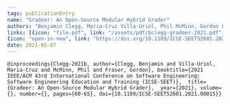 ```yaml
---
tags: publicationEntry
name: "Gradeer: An Open-Source Modular Hybrid Grader"
authors: "Benjamin Clegg, Maria-Cruz Villa-Uriol, Phil McMinn, Gordon Fraser"
links: [{icon: "file-pdf", link: "/assets/pdf/bclegg-gradeer-2021.pdf", title: "Preprint"}, 
{icon: "open-in-new", link: "https://doi.org/10.1109/ICSE-SEET52601.2021.00015", title: "DOI"}]
date: 2021-05-07
---
```

`
@inproceedings{Clegg-2021b,
  author={Clegg, Benjamin and Villa-Uriol, Maria-Cruz and McMinn, Phil and Fraser, Gordon},
  booktitle={2021 IEEE/ACM 43rd International Conference on Software Engineering: Software Engineering Education and Training (ICSE-SEET)}, 
  title={Gradeer: An Open-Source Modular Hybrid Grader}, 
  year={2021},
  volume={},
  number={},
  pages={60-65},
  doi={10.1109/ICSE-SEET52601.2021.00015}}
`